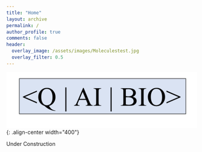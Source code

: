 ```yaml
---
title: "Home"
layout: archive
permalink: /
author_profile: true
comments: false
header:
  overlay_image: /assets/images/Moleculestest.jpg
  overlay_filter: 0.5      
---
```

![](assets/images/logo.png){: .align-center width="400"}

Under Construction
